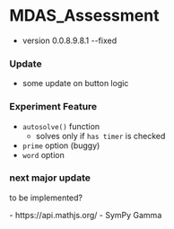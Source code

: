 # MDAS_Assessment

- version 0.0.8.9.8.1 --fixed

### Update

- some update on button logic

### Experiment Feature
- `autosolve()` function
    -  solves only if `has timer` is checked
- `prime` option (buggy)
- `word` option

### next major update
<p> to be implemented? </p>
- https://api.mathjs.org/
- SymPy Gamma